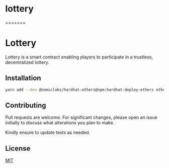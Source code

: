 
# lottery
=======
# Lottery

Lottery is a smart contract enabling players to participate in a trustless, decentralized lottery.

## Installation

```bash
yarn add --dev @nomiclabs/hardhat-ethers@npm:hardhat-deploy-ethers ethers @nomiclabs/hardhat-etherscan @nomicfoundation/hardhat-chai-matchers chai @nomicfoundation/hardhat-ethers hardhat hardhat-contract-sizer hardhat-deploy hardhat-deploy-ethers hardhat-gas-reporter prettier prettier-plugin-solidity solhint solidity-coverage dotenv @chainlink/contracts
```

## Contributing

Pull requests are welcome. For significant changes, please open an issue initially to discuss what alterations you plan to make.

Kindly ensure to update tests as needed.

## License

[MIT](https://choosealicense.com/licenses/mit/)
